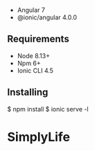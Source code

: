 * Angular 7
* @ionic/angular 4.0.0

Requirements
------------
* Node 8.13+
* Npm 6+
* Ionic CLI 4.5

Installing
------------
$ npm install
$ ionic serve -l

# SimplyLife  
